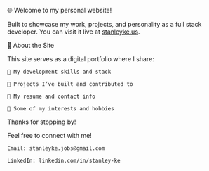 🌐 Welcome to my personal website!

Built to showcase my work, projects, and personality as a full stack developer. You can visit it live at [stanleyke.us](https://www.stanleyke.us).

📌 About the Site

This site serves as a digital portfolio where I share:

    🔧 My development skills and stack

    🧠 Projects I’ve built and contributed to

    📄 My resume and contact info

    🎾 Some of my interests and hobbies

Thanks for stopping by!

Feel free to connect with me!

    Email: stanleyke.jobs@gmail.com

    LinkedIn: linkedin.com/in/stanley-ke
